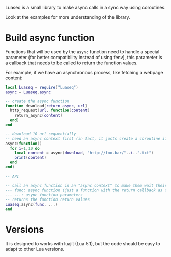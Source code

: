 
Luaseq is a small library to make async calls in a sync way using coroutines.

Look at the examples for more understanding of the library.

# Build async function

Functions that will be used by the `async` function need to handle a special parameter (for better compatibility instead of using fenv), this parameter is a callback that needs to be called to return the function values.

For example, if we have an asynchronous process, like fetching a webpage content:

```lua
local Luaseq = require("Luaseq")
async = Luaseq.async

-- create the async function
function download(return_async, url)
  http_request(url, function(content)
    return_async(content)
  end)
end

-- download 10 url sequentially
-- need an async context first (in fact, it justs create a coroutine if there is none already running)
async(function()
  for i=1,10 do
    local content = async(download, "http://foo.bar/"..i..".txt")
    print(content)
  end
end)
```

```lua
-- API

-- call an async function in an "async context" to make them wait their results in this context
--- func: async function (just a function with the return callback as first argument)
--- ...: async function parameters
-- returns the function return values
Luaseq.async(func, ...)
end
```

# Versions

It is designed to works with luajit (Lua 5.1), but the code should be easy to adapt to other Lua versions.
